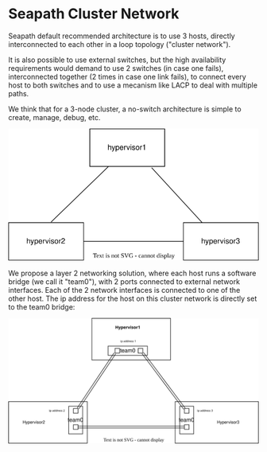 # Seapath Cluster Network

Seapath default recommended architecture is to use 3 hosts, directly interconnected to each other in a loop topology ("cluster network").

It is also possible to use external switches, but the high availability requirements would demand to use 2 switches (in case one fails), interconnected together (2 times in case one link fails), to connect every host to both switches and to use a mecanism like LACP to deal with multiple paths.

We think that for a 3-node cluster, a no-switch architecture is simple to create, manage, debug, etc.

![cluster_network1.svg](cluster_network1.svg)

We propose a layer 2 networking solution, where each host runs a software bridge (we call it "team0"), with 2 ports connected to external network interfaces. Each of the 2 network interfaces is connected to one of the other host. The ip address for the host on this cluster network is directly set to the team0 bridge: 

![cluster_network2.svg](cluster_network2.svg)
